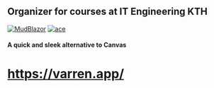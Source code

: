 ## Organizer for courses at IT Engineering KTH
[![MudBlazor](https://img.shields.io/badge/MudBlazor-v5.0.6-blue)](https://github.com/Garderoben/MudBlazor)
[![ace](https://img.shields.io/badge/ace-v1.4.12-green)](https://github.com/ajaxorg/ace)

#### A quick and sleek alternative to Canvas

# https://varren.app/
